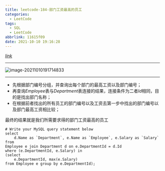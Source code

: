 ```yaml
---
title: leetcode-184-部门工资最高的员工
categories:
  - LeetCode
tags:
  - SQL
  - LeetCode
abbrlink: 11615f09
date: 2021-10-10 19:16:28
---
```


[$link$](https://leetcode-cn.com/problems/department-highest-salary/)

<hr/>

![image-20211010191714833](https://gitee.com/cao_ziqiang/img/raw/master/20211010191714.png)

<hr/>

- 先根据部门编号分组，并查询出每个部门的最高工资以及部门编号；
- 再查询$Employee$表与$Department$表连接的结果，连接条件为二者$Id$相同，目的是找出部门名称；
- 在根据前者找出的所有员工的部门编号以及工资去第一步中找出的部门编号以及部门最高工资相比较；

最终的结果就是我们所需要求得的部门工资最高的员工

```mysql
# Write your MySQL query statement below
select 
    d.Name as `Department`, e.Name as `Employee`, e.Salary as `Salary`
from
Employee e join Department d on e.DepartmentId = d.Id
where (e.DepartmentId, e.Salary) in 
(select 
    e.DepartmentId, max(e.Salary)
from Employee e group by e.DepartmentId);
```

